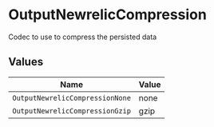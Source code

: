 # OutputNewrelicCompression

Codec to use to compress the persisted data


## Values

| Name                            | Value                           |
| ------------------------------- | ------------------------------- |
| `OutputNewrelicCompressionNone` | none                            |
| `OutputNewrelicCompressionGzip` | gzip                            |